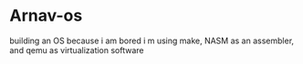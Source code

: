 # Arnav-os

building an OS because i am bored
i m using make, NASM as an assembler, and qemu as virtualization software

